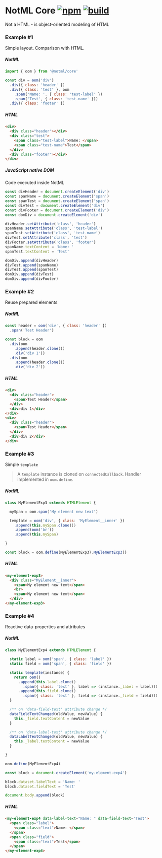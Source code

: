 # NotML Core [![npm][npmbadge]][npm] [![build][badge]][actions]

Not a HTML - is object-oriented modeling of HTML

### Example #1

Simple layout. Comparison with HTML.

##### NotML

```js
import { oom } from '@notml/core'

const div = oom('div')
  .div({ class: 'header' })
  .div({ class: 'test' }, oom
    .span('Name: ', { class: 'test-label' })
    .span('Test', { class: 'test-name' }))
  .div({ class: 'footer' })
```

##### HTML

```html
<div>
  <div class="header"></div>
  <div class="test">
    <span class="test-label">Name: </span>
    <span class="test-name">Test</span>
  </div>
  <div class="footer"></div>
</div>
```

##### JavaScript native DOM

Code executed inside NotML

```js
const divHeader = document.createElement('div')
const spanName = document.createElement('span')
const spanTest = document.createElement('span')
const divTest = document.createElement('div')
const divFooter = document.createElement('div')
const domDiv = document.createElement('div')

divHeader.setAttribute('class', 'header')
spanName.setAttribute('class', 'test-label')
spanTest.setAttribute('class', 'test-name')
divTest.setAttribute('class', 'test')
divFooter.setAttribute('class', 'footer')
spanName.textContent = 'Name: '
spanTest.textContent = 'Test'

domDiv.append(divHeader)
divTest.append(spanName)
divTest.append(spanTest)
domDiv.append(divTest)
domDiv.append(divFooter)
```

### Example #2

Reuse prepared elements

##### NotML

```js
const header = oom('div', { class: 'header' })
  .span('Test Header')

const block = oom
  .div(oom
    .append(header.clone())
    .div('div 1'))
  .div(oom
    .append(header.clone())
    .div('div 2'))
```

##### HTML

```html
<div>
  <div class="header">
    <span>Test Header</span>
  </div>
  <div>div 1</div>
</div>
<div>
  <div class="header">
    <span>Test Header</span>
  </div>
  <div>div 2</div>
</div>
```

### Example #3

Simple `template`

> A `template` instance is cloned on `connectedCallback`. Handler implemented in `oom.define`.

##### NotML

```js
class MyElementExp3 extends HTMLElement {

  mySpan = oom.span('My element new text')

  template = oom('div', { class: 'MyElement__inner' })
    .append(this.mySpan.clone())
    .append(oom('br'))
    .append(this.mySpan)

}

const block = oom.define(MyElementExp3).MyElementExp3()
```

##### HTML

```html
<my-element-exp3>
  <div class="MyElement__inner">
    <span>My element new text</span>
    <br>
    <span>My element new text</span>
  </div>
</my-element-exp3>
```

### Example #4

Reactive data-properties and attributes

##### NotML

```js
class MyElementExp4 extends HTMLElement {

  static label = oom('span', { class: 'label' })
  static field = oom('span', { class: 'field' })

  static template(instance) {
    return oom()
      .append(this.label.clone()
        .span({ class: 'text' }, label => (instance._label = label)))
      .append(this.field.clone()
        .span({ class: 'text' }, field => (instance._field = field)))
  }

  /** on 'data-field-text' attribute change */
  dataFieldTextChanged(oldValue, newValue) {
    this._field.textContent = newValue
  }

  /** on 'data-label-text' attribute change */
  dataLabelTextChanged(oldValue, newValue) {
    this._label.textContent = newValue
  }

}

oom.define(MyElementExp4)

const block = document.createElement('my-element-exp4')

block.dataset.labelText = 'Name: '
block.dataset.fieldText = 'Test'

document.body.append(block)
```

##### HTML

```html
<my-element-exp4 data-label-text="Name: " data-field-text="Test">
  <span class="label">
    <span class="text">Name: </span>
  </span>
  <span class="field">
    <span class="text">Test</span>
  </span>
</my-element-exp4>
```

[npmbadge]: https://img.shields.io/npm/v/@notml/core

[npm]: https://www.npmjs.com/package/@notml/core

[badge]: https://github.com/@notml/core/workflows/Checks%20%26%20Publish/badge.svg

[actions]: https://github.com/@notml/core/actions
